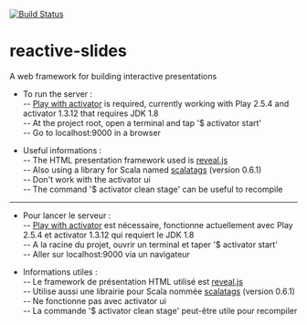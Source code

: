 [![Build Status](https://travis-ci.org/rbadr/reactive-slides.svg?branch=master)](https://travis-ci.org/rbadr/reactive-slides)

# reactive-slides
A web framework for building interactive presentations


- To run the server :  
-- [Play with activator](https://www.playframework.com/download) is required, currently working with Play 2.5.4 and activator 1.3.12 that requires JDK 1.8  
-- At the project root, open a terminal and tap '$ activator start'  
-- Go to localhost:9000 in a browser  

- Useful informations :  
-- The HTML presentation framework used is [reveal.js](http://lab.hakim.se/reveal-js/#/)  
-- Also using a library for Scala named [scalatags](http://www.lihaoyi.com/scalatags/) (version 0.6.1)  
-- Don't work with the activator ui  
-- The command '$ activator clean stage' can be useful to recompile  

--------------------------------------------------------------------------------------------------------------------------------------------------------------------

- Pour lancer le serveur :  
-- [Play with activator](https://www.playframework.com/download) est nécessaire, fonctionne actuellement avec Play 2.5.4 et activator 1.3.12 qui requiert le JDK 1.8  
-- A la racine du projet, ouvrir un terminal et taper '$ activator start'  
-- Aller sur localhost:9000 via un navigateur  

- Informations utiles :  
-- Le framework de présentation HTML utilisé est [reveal.js](http://lab.hakim.se/reveal-js/#/)  
-- Utilise aussi une librairie pour Scala nommée [scalatags](http://www.lihaoyi.com/scalatags/) (version 0.6.1)  
-- Ne fonctionne pas avec activator ui  
-- La commande '$ activator clean stage' peut-être utile pour recompiler  

